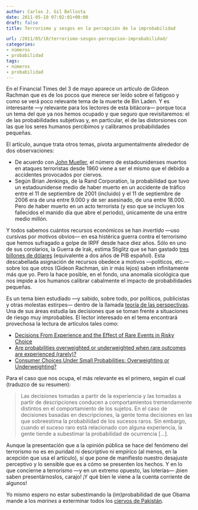 ```yaml
---
author: Carlos J. Gil Bellosta
date: 2011-05-10 07:02:01+00:00
draft: false
title: Terrorismo y sesgos en la percepción de la improbabilidad

url: /2011/05/10/terrorismo-sesgos-percepcion-improbabilidad/
categories:
- números
- probabilidad
tags:
- números
- probabilidad
---
```


En el Financial Times del 3 de mayo aparece un artículo de Gideon Rachman que es de los pocos que merece ser leído sobre el fatigoso y como se verá poco relevante tema de la muerte de Bin Laden. Y es interesante —y relevante para los lectores de esta bitácora— porque toca un tema del que ya nos hemos ocupado y que seguro que revisitaremos: el de las probabilidades subjetivas y, en particular, el de las distorsiones con las que los seres humanos percibimos y calibramos probabilidades pequeñas.

El artículo, aunque trata otros temas, pivota argumentalmente alrededor de dos observaciones:

* De acuerdo con [John Mueller](http://en.wikipedia.org/wiki/John_Mueller), el número de estadounidenses muertos en ataques terroristas desde 1960 viene a ser el mismo que el debido a accidentes provocados por ciervos.
* Según Brian Jenkings, de la Rand Corporation, la probabilidad que tuvo un estadounidense medio de haber muerto en un accidente de tráfico entre el 11 de septiembre de 2001 (incluido) y el 11 de septiembre de 2006 era de una entre 9.000 y de ser asesinado, de una entre 18.000. Pero de haber muerto en un acto terrorista (y eso que se incluyen los fallecidos el manido día que abre el periodo), únicamente de una entre medio millón.

Y todos sabemos cuántos recursos económicos se han _invertido_ —uso cursivas por motivos obvios— en esa histérica guerra contra el terrorismo que hemos sufragado a golpe de IRPF desde hace diez años. Sólo en uno de sus corolarios, la Guerra de Irak, estima Stiglitz que se han gastado [tres billones de dólares](http://threetrilliondollarwar.org/) (equivalente a dos años de PIB español). Esta descabellada asignación de recursos obedece a motivos —políticos, etc.— sobre los que otros (Gideon Rachman, sin ir más lejos) saben infinitamente más que yo. Pero la hace posible, en el fondo, una anomalía sicológica que nos impide a los humanos calibrar cabalmente el impacto de probabilidades pequeñas.

Es un tema bien estudiado —y sabido, sobre todo, por políticos, publicistas y otras molestas estirpes— dentro de la llamada [teoría de las perspectivas](http://es.wikipedia.org/wiki/Teor%C3%ADa_de_las_perspectivas). Una de sus áreas estudia las decisiones que se toman frente a situaciones de riesgo muy improbables. El lector interesado en el tema encontrará provechosa la lectura de artículos tales como:

* [Decisions From Experience and the Effect of Rare Events in Risky Choice](http://www.socialbehavior.uzh.ch/teaching/semsocialneurosciencespring09/hertwig-psysci04.pdf )
* [Are probabilities overweighted or underweighted when rare outcomes are experienced (rarely)? ](http://wrap.warwick.ac.uk/1097/1/WRAP_Ungemach_8573940-200709-ungemach_chater_stewart_2009.pdf)
* [Consumer Choices Under Small Probabilities: Overweighting or Underweighting? ](http://econpapers.repec.org/article/kapmktlet/v_3a16_3ay_3a2005_3ai_3a1_3ap_3a5-18.htm)

Para el caso que nos ocupa, el más relevante es el primero, según el cual (traduzco de su resumen):


>Las decisiones tomadas a partir de la experiencia y las tomadas a partir de descripciones conducen a comportamientos tremendamente distintos en el comportamiento de los sujetos. En el caso de decisiones basadas en descripciones, la gente toma decisiones en las que sobreestima la probabilidad de los sucesos raros. Sin embargo, cuando el suceso raro está relacionado con alguna experiencia, la gente tiende a subestimar la probabilidad de ocurrencia [...].


Aunque la presentación que a la opinión pública se hace del fenómeno del terrorismo no es en puridad ni descriptivo ni empírico (al menos, en la acepción que usa el artículo), sí que pone de manifiesto nuestro desajuste perceptivo y lo sensible que es a cómo se presenten los hechos. Y en lo que concierne a terrorismo —y en un extremo opuesto, las loterías— ¡bien saben presentárnoslos, carajo! ¡Y qué bien le viene a la cuenta corriente de algunos!

Yo mismo espero no estar subestimando la (im)probabilidad de que Obama mande a los _marines_ a exterminar todos los [ciervos de Pakistán](http://en.wikipedia.org/wiki/Kashmir_stag).
